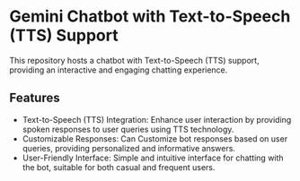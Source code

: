 # Gemini Chatbot with Text-to-Speech (TTS) Support
This repository hosts a chatbot with Text-to-Speech (TTS) support, providing an interactive and engaging chatting experience.
## Features
* Text-to-Speech (TTS) Integration: Enhance user interaction by providing spoken responses to user queries using TTS technology.
* Customizable Responses: Can Customize bot responses based on user queries, providing personalized and informative answers.
* User-Friendly Interface: Simple and intuitive interface for chatting with the bot, suitable for both casual and frequent users.

